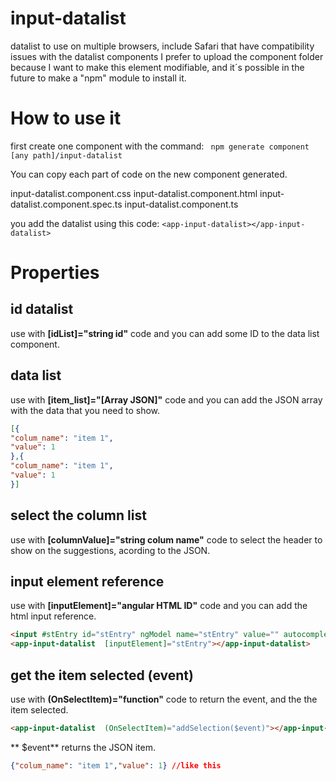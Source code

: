 # input-datalist
datalist to use on multiple browsers, include Safari that have compatibility issues with the datalist components
I prefer to upload the component folder because I want to make this element modifiable, and it´s possible in the future to make a "npm" module to install it.

# How to use it
 first create one component with the command:
 ` npm generate component [any path]/input-datalist`
 
 You can copy each part of code on the new component generated.
>  
input-datalist.component.css
input-datalist.component.html
input-datalist.component.spec.ts
input-datalist.component.ts

you add the datalist using this code:
`<app-input-datalist></app-input-datalist>`
# Properties
## id datalist 
use with **[idList]="string id"** code and you can add some ID to the data list component.
## data list
use with **[item_list]="[Array JSON]"** code and you can add the JSON array with the data that you need to show.
```json
[{
"colum_name": "item 1",
"value": 1
},{
"colum_name": "item 1",
"value": 1
}]
```
## select the column list
use with **[columnValue]="string colum name"** code to select the header to show on the suggestions, acording to the JSON.
## input element reference
use with **[inputElement]="angular HTML ID"** code and you can add the html input reference.
```html
<input #stEntry id="stEntry" ngModel name="stEntry" value="" autocomplete="off">
<app-input-datalist  [inputElement]="stEntry"></app-input-datalist>
```
## get the item selected (event)
use with **(OnSelectItem)="function"** code to return the event, and the the item selected.
```html
<app-input-datalist  (OnSelectItem)="addSelection($event)"></app-input-datalist>
```
** $event** returns the JSON item.
```json
{"colum_name": "item 1","value": 1} //like this
```

